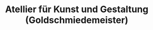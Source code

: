 ---
title: "Atellier für Kunst und Gestaltung (Goldschmiedemeister)"
url: /donaueschingen/atellier-fuer-kunst-und-gestaltung-goldschmiedemeister/
shop: Schmuck
---